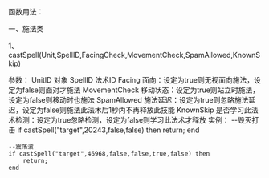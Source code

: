 函数用法：

一、施法类

1、castSpell(Unit,SpellID,FacingCheck,MovementCheck,SpamAllowed,KnownSkip)

参数：
UnitID 			对象
SpellID 		法术ID
Facing 			面向：设定为true则无视面向施法，设定为false则面对才施法
MovementCheck	移动状态：设定为true则站立时施法，设定为false则移动时也施法
SpamAllowed 	施法延迟：设定为true则忽略施法延迟，设定为false则施法此法术后1秒内不再释放此技能
KnownSkip 		是否学习此法术检测：设定为true忽略检测，设定为false则学习此法术才释放
实例：
    --毁灭打击
    if castSpell("target",20243,false,false) then
        return;
    end
	
    --震荡波
    if castSpell("target",46968,false,false,true,false) then
        return;
    end
